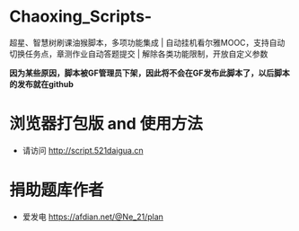 # Chaoxing_Scripts-
超星、智慧树刷课油猴脚本，多项功能集成 | 自动挂机看尔雅MOOC，支持自动切换任务点，章测作业自动答题提交 | 解除各类功能限制，开放自定义参数 

**因为某些原因，脚本被GF管理员下架，因此将不会在GF发布此脚本了，以后脚本的发布就在github**

# 浏览器打包版 and 使用方法
- 请访问 http://script.521daigua.cn

# 捐助题库作者
- 爱发电 https://afdian.net/@Ne_21/plan
